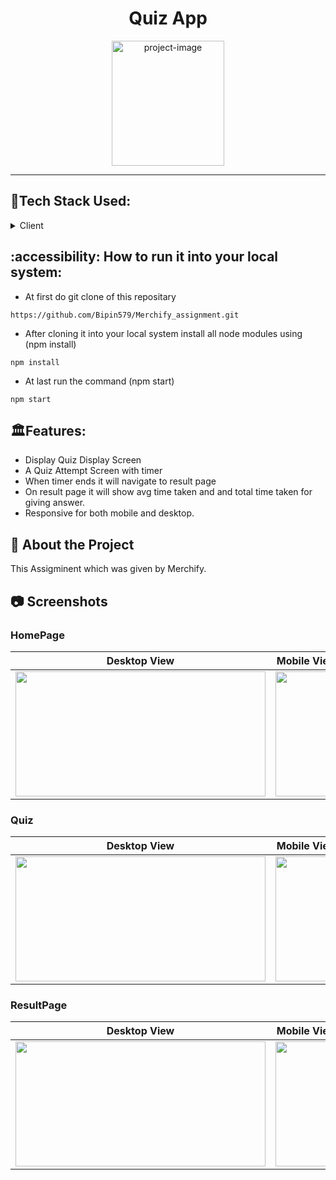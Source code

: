 <h1 align="center" id="title">Quiz App</h1>

<p align="center"><img src="https://github.com/Bipin579/Merchify_assignment/assets/110052834/6e7b1e7f-866d-4295-9113-18d1a8b2ca27" alt="project-image" width="180" height="200/"></p>
<hr/>


## :space_invader:Tech Stack Used:

<details>
  <summary>Client</summary>
  <ul>
    <li>HTML</a></li>
    <li>Css</a></li>
    <li>Javascript</li>
    <li>React.js</li>
    <li>Meterial UI</li>
  </ul>
</details>



## :accessibility: How to run it into your local system:

- At first do git clone of this repositary
```
https://github.com/Bipin579/Merchify_assignment.git
```
- After cloning it into your local system install all node modules using (npm install)
```
npm install
```
- At last run the command (npm start)
```
npm start
```

## 🏛️Features:

- Display Quiz Display Screen
- A Quiz Attempt Screen with timer
- When timer ends it will navigate to result page
- On result page it will show avg time taken and and total time taken for giving answer.
- Responsive for both mobile and desktop.

## :star2: About the Project

This Assigminent which was given by Merchify.

## :camera: Screenshots

### HomePage
| Desktop View | Mobile View |
| ------ | ------ |
| <img width="400" height="200" src="https://github.com/Bipin579/Merchify_assignment/assets/110052834/2c547e79-37b0-40dc-bb94-4c21ba10d88b"  /> | <img align="center"  width="100" height="200" src="https://github.com/Bipin579/Merchify_assignment/assets/110052834/e0ed4a6c-97b4-4d1a-b003-b0875c27c419"> |



### Quiz
| Desktop View | Mobile View |
| ------ | ------ |
| <img width="400" height="200" src="https://github.com/Bipin579/Merchify_assignment/assets/110052834/3e11b9fd-5e91-4220-bb7e-411e21c97e52"  /> | <img align="center"  width="100" height="200" src="https://github.com/Bipin579/Merchify_assignment/assets/110052834/114d05e8-ac64-48e5-bd3f-bb1bee74c6bb"> |




### ResultPage
| Desktop View | Mobile View |
| ------ | ------ |
| <img width="400" height="200" src="https://github.com/Bipin579/Merchify_assignment/assets/110052834/17d5c815-db0b-46ed-b971-6061a5eb0f7b"  /> | <img align="center"  width="100" height="200" src="https://github.com/Bipin579/Merchify_assignment/assets/110052834/1d213a26-8fa8-4eb2-9d40-e2498704bf0d"> |
